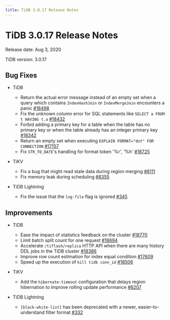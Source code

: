 ```yaml
---
title: TiDB 3.0.17 Release Notes
---
```


# TiDB 3.0.17 Release Notes

Release date: Aug 3, 2020

TiDB version: 3.0.17

## Bug Fixes

+ TiDB

    - Return the actual error message instead of an empty set when a query which contains `IndexHashJoin` or `IndexMergeJoin` encounters a panic [#18498](https://github.com/pingcap/tidb/pull/18498)
    - Fix the unknown column error for SQL statements like `SELECT a FROM t HAVING t.a` [#18432](https://github.com/pingcap/tidb/pull/18432)
    - Forbid adding a primary key for a table when the table has no primary key or when the table already has an integer primary key [#18342](https://github.com/pingcap/tidb/pull/18342)
    - Return an empty set when executing `EXPLAIN FORMAT="dot" FOR CONNECTION` [#17157](https://github.com/pingcap/tidb/pull/17157)
    - Fix `STR_TO_DATE`'s handling for format token '%r', '%h' [#18725](https://github.com/pingcap/tidb/pull/18725)

+ TiKV

    - Fix a bug that might read stale data during region merging [#8111](https://github.com/tikv/tikv/pull/8111)
    - Fix memory leak during scheduling [#8355](https://github.com/tikv/tikv/pull/8355)

+ TiDB Lightning

    - Fix the issue that the `log-file` flag is ignored [#345](https://github.com/pingcap/tidb-lightning/pull/345)

## Improvements

+ TiDB

    - Ease the impact of statistics feedback on the cluster [#18770](https://github.com/pingcap/tidb/pull/18770)
    - Limit batch split count for one request [#18694](https://github.com/pingcap/tidb/pull/18694)
    - Accelerate `/tiflash/replica` HTTP API when there are many history DDL jobs in the TiDB cluster [#18386](https://github.com/pingcap/tidb/pull/18386)
    - Improve row count estimation for index equal condition [#17609](https://github.com/pingcap/tidb/pull/17609)
    - Speed up the execution of `kill tidb conn_id` [#18506](https://github.com/pingcap/tidb/pull/18506)

+ TiKV

    - Add the `hibernate-timeout` configuration that delays region hibernation to improve rolling update performance [#8207](https://github.com/tikv/tikv/pull/8207)

+ TiDB Lightning

    - `[black-white-list]` has been deprecated with a newer, easier-to-understand filter format [#332](https://github.com/pingcap/tidb-lightning/pull/332)
